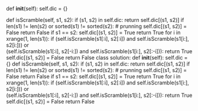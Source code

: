 def __init__(self):
  self.dic = {}

def isScramble(self, s1, s2):
  if (s1, s2) in self.dic:
      return self.dic[(s1, s2)]
  if len(s1) != len(s2) or sorted(s1) != sorted(s2): # prunning
      self.dic[(s1, s2)] = False
      return False
  if s1 == s2:
      self.dic[(s1, s2)] = True
      return True
  for i in xrange(1, len(s1)):
      if (self.isScramble(s1[:i], s2[:i]) and self.isScramble(s1[i:], s2[i:])) or \
      (self.isScramble(s1[:i], s2[-i:]) and self.isScramble(s1[i:], s2[:-i])):
          return True
  self.dic[(s1, s2)] = False
  return False
class solution:
  def __init__(self):
    self.dic = {}
  def isScramble(self, s1, s2):
    if (s1, s2) in self.dic:
        return self.dic[(s1, s2)]
    if len(s1) != len(s2) or sorted(s1) != sorted(s2): # prunning
        self.dic[(s1, s2)] = False
        return False
    if s1 == s2:
        self.dic[(s1, s2)] = True
        return True
    for i in xrange(1, len(s1)):
        if (self.isScramble(s1[:i], s2[:i]) and self.isScramble(s1[i:], s2[i:])) or \
        (self.isScramble(s1[:i], s2[-i:]) and self.isScramble(s1[i:], s2[:-i])):
            return True
    self.dic[(s1, s2)] = False
    return False
